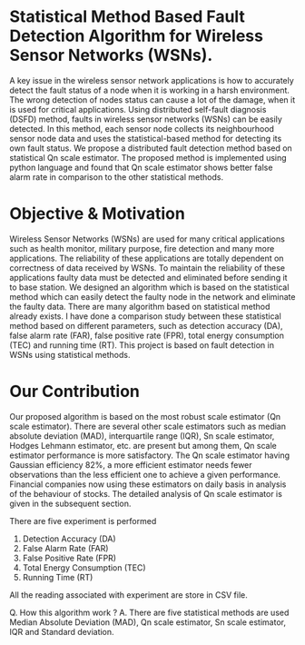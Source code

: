 # Statistical Method Based Fault Detection Algorithm for Wireless Sensor Networks (WSNs).
A key issue in the wireless sensor network applications is how to accurately detect the fault status of a node when it is working in a harsh environment. The wrong detection of nodes status can cause a lot of the damage, when it is used for critical applications. Using distributed self-fault diagnosis (DSFD) method, faults in wireless sensor networks (WSNs) can be easily detected. In this method, each sensor node collects its neighbourhood sensor node data and uses the statistical-based
method for detecting its own fault status. We propose a distributed fault detection method based on statistical Qn scale estimator. The proposed method is implemented using python language and found that Qn scale estimator shows better false alarm rate in comparison to the other statistical methods.

# Objective & Motivation
Wireless Sensor Networks (WSNs) are used for many critical applications such as health monitor, military purpose, fire detection and many more applications. The reliability of these applications are totally dependent on correctness of
data received by WSNs. To maintain the reliability of these applications faulty data must be detected and eliminated before sending it to base station. We designed an algorithm which is based on the statistical method which can easily detect the faulty node in the network and eliminate the faulty data. There are many algorithm based on statistical method already exists. I have done a comparison study between these statistical method based on different parameters, such as detection accuracy (DA), false alarm rate (FAR), false positive rate (FPR), total energy consumption (TEC) and running time (RT). This project is based on fault detection in WSNs using statistical methods.

# Our Contribution
Our proposed algorithm is based on the most robust scale estimator (Qn scale estimator). There are several other scale estimators such as median absolute deviation (MAD), interquartile range (IQR), Sn scale estimator, Hodges Lehmann estimator, etc. are present but among them, Qn scale estimator performance is more satisfactory. The Qn scale estimator having Gaussian efficiency 82%, a more efficient estimator needs fewer observations than the less efficient one to achieve a given performance. Financial companies now using these estimators on daily basis in analysis of the behaviour of stocks. The detailed analysis of Qn scale estimator is given in the subsequent section.

There are five experiment is performed 
1. Detection Accuracy (DA)
2. False Alarm Rate (FAR)
3. False Positive Rate (FPR)
4. Total Energy Consumption (TEC)
5. Running Time (RT)
 
All the reading associated with experiment are store in CSV file.

Q. How this algorithm work ?
A. There are five statistical methods are used Median Absolute Deviation (MAD), Qn scale estimator, Sn scale estimator, IQR and Standard deviation.
